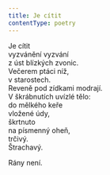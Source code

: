 ```yaml
---
title: Je cítit
contentType: poetry
---
```


<section>

Je cítit  
vyzvánění vyzvání  
z úst blízkých zvonic.  
Večerem ptáci níž,  
v starostech.  
Reveně pod zídkami modrají.  
V škrábnutích uvízlé tělo:  
do mělkého keře  
vložené údy,  
škrtnuto  
na písmenný oheň,  
trčivý.  
Štrachavý.

Rány není.

</section>
